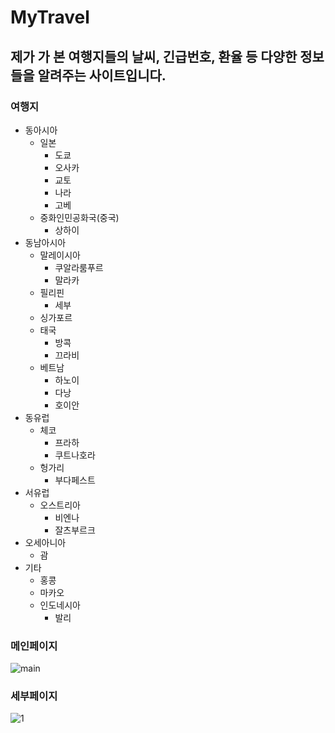 # MyTravel
## 제가 가 본 여행지들의 날씨, 긴급번호, 환율 등 다양한 정보들을 알려주는 사이트입니다.
### 여행지
* 동아시아
    - 일본
        + 도쿄
        + 오사카
        + 교토
        + 나라
        + 고베
    - 중화인민공화국(중국)
        + 상하이
* 동남아시아
    - 말레이시아
        + 쿠알라룸푸르
        + 말라카
    - 필리핀
        + 세부
    - 싱가포르
    - 태국
        + 방콕
        + 끄라비
    - 베트남
        + 하노이
        + 다낭
        + 호이안
* 동유럽
    - 체코
        + 프라하
        + 쿠트나호라
    - 헝가리
        + 부다페스트
* 서유럽
    - 오스트리아
        + 비엔나
        + 잘츠부르크
* 오세아니아
    - 괌
* 기타
    - 홍콩
    - 마카오
    - 인도네시아
        + 발리
### 메인페이지
![main](https://user-images.githubusercontent.com/53562213/96367047-73249800-1186-11eb-9c37-f4735304d42b.png)
### 세부페이지
![1](https://user-images.githubusercontent.com/53562213/111329761-b5f58800-86b2-11eb-8cb9-37a79223cf70.PNG)
